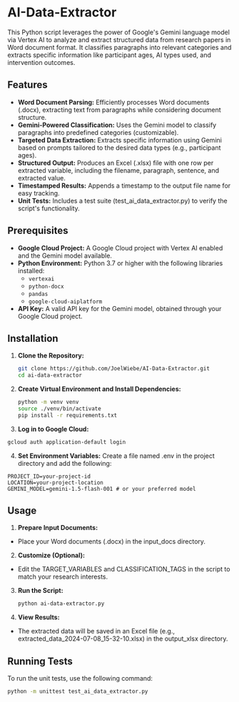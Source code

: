 # AI-Data-Extractor
This Python script leverages the power of Google's Gemini language model via Vertex AI to analyze and extract structured data from research papers in Word document format. It classifies paragraphs into relevant categories and extracts specific information like participant ages, AI types used, and intervention outcomes.

## Features

- **Word Document Parsing:** Efficiently processes Word documents (.docx), extracting text from paragraphs while considering document structure.
- **Gemini-Powered Classification:** Uses the Gemini model to classify paragraphs into predefined categories (customizable).
- **Targeted Data Extraction:**  Extracts specific information using Gemini based on prompts tailored to the desired data types (e.g., participant ages).
- **Structured Output:** Produces an Excel (.xlsx) file with one row per extracted variable, including the filename, paragraph, sentence, and extracted value.
- **Timestamped Results:** Appends a timestamp to the output file name for easy tracking.
- **Unit Tests:** Includes a test suite (test_ai_data_extractor.py) to verify the script's functionality.

## Prerequisites

- **Google Cloud Project:**  A Google Cloud project with Vertex AI enabled and the Gemini model available.
- **Python Environment:** Python 3.7 or higher with the following libraries installed:
    - `vertexai`
    - `python-docx`
    - `pandas`
    - `google-cloud-aiplatform`
- **API Key:**  A valid API key for the Gemini model, obtained through your Google Cloud project.

## Installation

1. **Clone the Repository:**
   ```bash
   git clone https://github.com/JoelWiebe/AI-Data-Extractor.git
   cd ai-data-extractor
   ```

2. **Create Virtual Environment and Install Dependencies:**
   ```bash
   python -m venv venv
   source ./venv/bin/activate
   pip install -r requirements.txt
   ```

3. **Log in to Google Cloud:** 
  ```bash
  gcloud auth application-default login
  ```

4. **Set Environment Variables:**
Create a file named .env in the project directory and add the following:
```
PROJECT_ID=your-project-id
LOCATION=your-project-location
GEMINI_MODEL=gemini-1.5-flash-001 # or your preferred model
```

## Usage
1. **Prepare Input Documents:**
- Place your Word documents (.docx) in the input_docs directory.

2. **Customize (Optional):**
- Edit the TARGET_VARIABLES and CLASSIFICATION_TAGS in the script to match your research interests.

3. **Run the Script:**
   ```bash
   python ai-data-extractor.py
   ```

4. **View Results:**
- The extracted data will be saved in an Excel file (e.g., extracted_data_2024-07-08_15-32-10.xlsx) in the output_xlsx directory.

## Running Tests
To run the unit tests, use the following command:
```bash
python -m unittest test_ai_data_extractor.py
```
